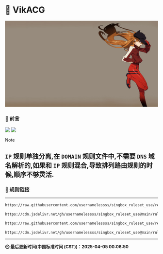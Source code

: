 
# 🧸 VikACG
![](https://raw.githubusercontent.com/usernamelessss/picture-bed/main/images/202504042256831.jpg)
### 📣 前言
![](https://shields.io/badge/-移除重复规则-ff69b4) ![](https://shields.io/badge/-IP&nbsp;规则单独存放不与&nbsp;DOMAIN&nbsp;等混合-green)
> [!NOTE]
**`IP` 规则单独分离,在 `DOMAIN` 规则文件中,不需要 `DNS` 域名解析的,如果和 `IP` 规则混合,导致排列路由规则的时候,顺序不够灵活.**
---

###  🔗 规则链接
---

```url
https://raw.githubusercontent.com/usernamelessss/singbox_ruleset_use/refs/heads/main/rule/VikACG/VikACG_No_IP.json
```

```url
https://cdn.jsdelivr.net/gh/usernamelessss/singbox_ruleset_use@main/rule/VikACG/VikACG_No_IP.json
```

```url
https://raw.githubusercontent.com/usernamelessss/singbox_ruleset_use/refs/heads/main/rule/VikACG/VikACG_No_IP.srs
```

```url
https://cdn.jsdelivr.net/gh/usernamelessss/singbox_ruleset_use@main/rule/VikACG/VikACG_No_IP.srs
```

---
**⏲️ 最后更新时间(中国标准时间 (CST))：2025-04-05 00:06:50**